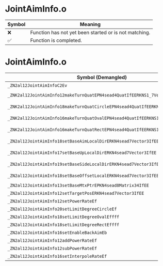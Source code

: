 # JointAimInfo.o
| Symbol | Meaning 
| ------------- | ------------- 
| :x: | Function has not yet been started or is not matching. 
| :white_check_mark: | Function is completed. 


# JointAimInfo.o
| Symbol (Demangled) | Symbol (Mangled) | Decompiled? |
| ------------- |  ------------- | ------------- |
| `_ZN2al12JointAimInfoC2Ev` | `al::JointAimInfo::JointAimInfo(void)` | :white_check_mark: |
| `_ZNK2al12JointAimInfo12makeTurnQuatEPN4sead4QuatIfEERKNS1_7Vector3IfEE` | `al::JointAimInfo::makeTurnQuat(sead::Quat<float> *,sead::Vector3<float> const&)const` | :white_check_mark: |
| `_ZNK2al12JointAimInfo18makeTurnQuatCircleEPN4sead4QuatIfEERKNS1_7Vector3IfEE` | `al::JointAimInfo::makeTurnQuatCircle(sead::Quat<float> *,sead::Vector3<float> const&)const` | :white_check_mark: |
| `_ZNK2al12JointAimInfo16makeTurnQuatOvalEPN4sead4QuatIfEERKNS1_7Vector3IfEE` | `al::JointAimInfo::makeTurnQuatOval(sead::Quat<float> *,sead::Vector3<float> const&)const` | :white_check_mark: |
| `_ZNK2al12JointAimInfo16makeTurnQuatRectEPN4sead4QuatIfEERKNS1_7Vector3IfEE` | `al::JointAimInfo::makeTurnQuatRect(sead::Quat<float> *,sead::Vector3<float> const&)const` | :white_check_mark: |
| `_ZN2al12JointAimInfo18setBaseAimLocalDirERKN4sead7Vector3IfEE` | `al::JointAimInfo::setBaseAimLocalDir(sead::Vector3<float> const&)` | :white_check_mark: |
| `_ZN2al12JointAimInfo17setBaseUpLocalDirERKN4sead7Vector3IfEE` | `al::JointAimInfo::setBaseUpLocalDir(sead::Vector3<float> const&)` | :white_check_mark: |
| `_ZN2al12JointAimInfo19setBaseSideLocalDirERKN4sead7Vector3IfEE` | `al::JointAimInfo::setBaseSideLocalDir(sead::Vector3<float> const&)` | :white_check_mark: |
| `_ZN2al12JointAimInfo18setBaseOffsetLocalERKN4sead7Vector3IfEE` | `al::JointAimInfo::setBaseOffsetLocal(sead::Vector3<float> const&)` | :white_check_mark: |
| `_ZN2al12JointAimInfo13setBaseMtxPtrEPKN4sead8Matrix34IfEE` | `al::JointAimInfo::setBaseMtxPtr(sead::Matrix34<float> const*)` | :white_check_mark: |
| `_ZN2al12JointAimInfo12setTargetPosERKN4sead7Vector3IfEE` | `al::JointAimInfo::setTargetPos(sead::Vector3<float> const&)` | :white_check_mark: |
| `_ZN2al12JointAimInfo12setPowerRateEf` | `al::JointAimInfo::setPowerRate(float)` | :white_check_mark: |
| `_ZN2al12JointAimInfo20setLimitDegreeCircleEf` | `al::JointAimInfo::setLimitDegreeCircle(float)` | :white_check_mark: |
| `_ZN2al12JointAimInfo18setLimitDegreeOvalEffff` | `al::JointAimInfo::setLimitDegreeOval(float,float,float,float)` | :white_check_mark: |
| `_ZN2al12JointAimInfo18setLimitDegreeRectEffff` | `al::JointAimInfo::setLimitDegreeRect(float,float,float,float)` | :white_check_mark: |
| `_ZN2al12JointAimInfo16setEnableBackAimEb` | `al::JointAimInfo::setEnableBackAim(bool)` | :white_check_mark: |
| `_ZN2al12JointAimInfo12addPowerRateEf` | `al::JointAimInfo::addPowerRate(float)` | :white_check_mark: |
| `_ZN2al12JointAimInfo12subPowerRateEf` | `al::JointAimInfo::subPowerRate(float)` | :white_check_mark: |
| `_ZN2al12JointAimInfo16setInterpoleRateEf` | `al::JointAimInfo::setInterpoleRate(float)` | :white_check_mark: |
